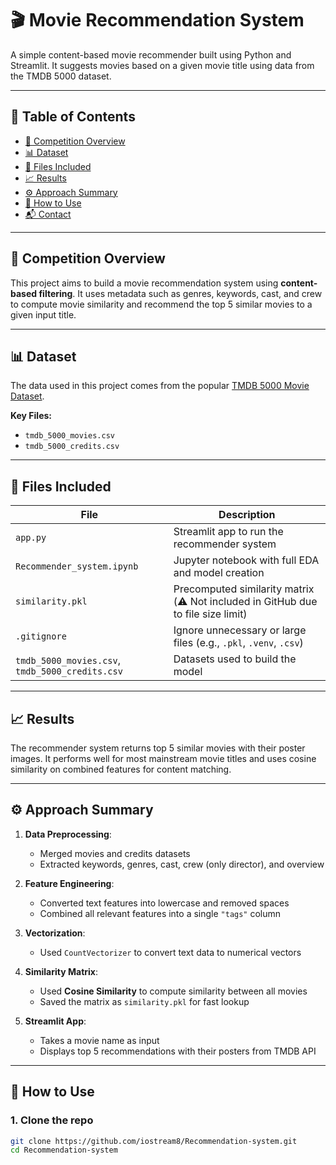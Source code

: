 # 🎬 Movie Recommendation System

A simple content-based movie recommender built using Python and Streamlit. It suggests movies based on a given movie title using data from the TMDB 5000 dataset.

---

## 📑 Table of Contents

- [📌 Competition Overview](#competition-overview)
- [📊 Dataset](#dataset)
- [📁 Files Included](#files-included)
- [📈 Results](#results)
- [⚙️ Approach Summary](#approach-summary)
- [🚀 How to Use](#how-to-use)
- [📬 Contact](#contact)

---

## 📌 Competition Overview

This project aims to build a movie recommendation system using **content-based filtering**. It uses metadata such as genres, keywords, cast, and crew to compute movie similarity and recommend the top 5 similar movies to a given input title.

---

## 📊 Dataset

The data used in this project comes from the popular [TMDB 5000 Movie Dataset](https://www.kaggle.com/datasets/tmdb/tmdb-movie-metadata).

**Key Files:**
- `tmdb_5000_movies.csv`
- `tmdb_5000_credits.csv`

---

## 📁 Files Included

| File | Description |
|------|-------------|
| `app.py` | Streamlit app to run the recommender system |
| `Recommender_system.ipynb` | Jupyter notebook with full EDA and model creation |
| `similarity.pkl` | Precomputed similarity matrix (⚠️ Not included in GitHub due to file size limit) |
| `.gitignore` | Ignore unnecessary or large files (e.g., `.pkl`, `.venv`, `.csv`) |
| `tmdb_5000_movies.csv`, `tmdb_5000_credits.csv` | Datasets used to build the model |

---

## 📈 Results

The recommender system returns top 5 similar movies with their poster images. It performs well for most mainstream movie titles and uses cosine similarity on combined features for content matching.

---

## ⚙️ Approach Summary

1. **Data Preprocessing**:
   - Merged movies and credits datasets
   - Extracted keywords, genres, cast, crew (only director), and overview

2. **Feature Engineering**:
   - Converted text features into lowercase and removed spaces
   - Combined all relevant features into a single `"tags"` column

3. **Vectorization**:
   - Used `CountVectorizer` to convert text data to numerical vectors

4. **Similarity Matrix**:
   - Used **Cosine Similarity** to compute similarity between all movies
   - Saved the matrix as `similarity.pkl` for fast lookup

5. **Streamlit App**:
   - Takes a movie name as input
   - Displays top 5 recommendations with their posters from TMDB API

---

## 🚀 How to Use

### 1. Clone the repo

```bash
git clone https://github.com/iostream8/Recommendation-system.git
cd Recommendation-system
